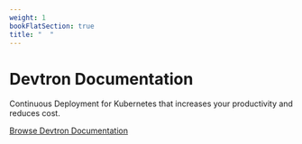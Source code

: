 ```yaml
---
weight: 1
bookFlatSection: true
title: "  "
---
```

# Devtron Documentation 

Continuous Deployment for Kubernetes that increases your productivity and reduces cost.

[Browse Devtron Documentation](https://devtron.gitlab.io/tutorials-dev/docs/example/reference/creating-application/)